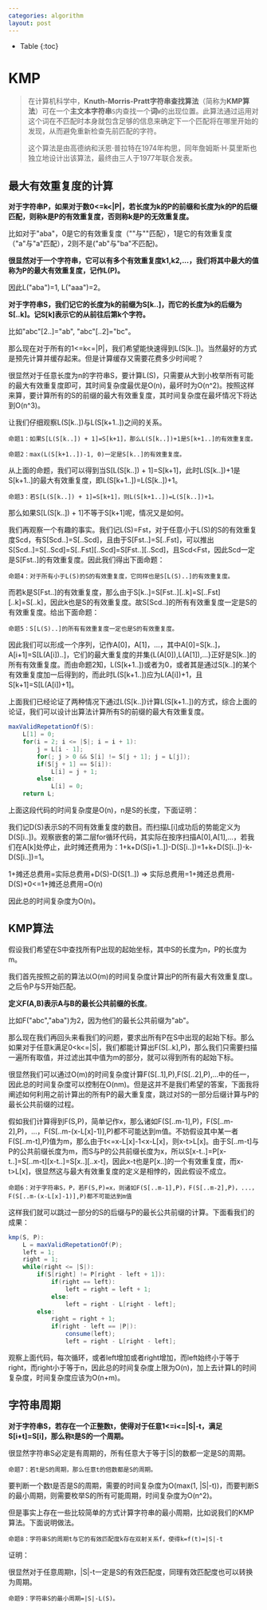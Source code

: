 ```yaml
---
categories: algorithm
layout: post
---
```


- Table
{:toc}
# KMP

> 在计算机科学中，**Knuth-Morris-Pratt字符串查找算法**（简称为**KMP算法**）可在一个**主文本字符串**`S`内查找一个**词**`W`的出现位置。此算法通过运用对这个词在不匹配时本身就包含足够的信息来确定下一个匹配将在哪里开始的发现，从而避免重新检查先前匹配的字符。
>
> 这个算法是由高德纳和沃恩·普拉特在1974年构思，同年詹姆斯·H·莫里斯也独立地设计出该算法，最终由三人于1977年联合发表。

## 最大有效重复度的计算

**对于字符串P，如果对于数0<=k<\|P\|，若长度为k的P的前缀和长度为k的P的后缀匹配，则称k是P的有效重复度，否则称k是P的无效重复度。**

比如对于"aba"，0是它的有效重复度（""与""匹配），1是它的有效重复度（"a"与"a"匹配），2则不是("ab"与"ba"不匹配)。

**很显然对于一个字符串，它可以有多个有效重复度k1,k2,...，我们将其中最大的值称为P的最大有效重复度，记作L(P)。**

因此L("aba")=1, L("aaa")=2。

**对于字符串S，我们记它的长度为k的前缀为S[k..]，而它的长度为k的后缀为S[..k]。记S[k]表示它的从前往后第k个字符。**

比如"abc"[2..]="ab", "abc"[..2]="bc"。

那么现在对于所有的1<=k<=\|P\|，我们希望能快速得到L(S[k..])。当然最好的方式是预先计算并缓存起来。但是计算缓存又需要花费多少时间呢？

很显然对于任意长度为n的字符串S，要计算L(S)，只需要从大到小枚举所有可能的最大有效重复度即可，其时间复杂度最优是O(n)，最坏时为O(n^2)。按照这样来算，要计算所有的S的前缀的最大有效重复度，其时间复杂度在最坏情况下将达到O(n^3)。

让我们仔细观察L(S[k..])与L(S[k+1..])之间的关系。

```
命题1：如果S[L(S[k..]) + 1]=S[k+1]，那么L(S[k..])+1是S[k+1..]的有效重复度。
```

```
命题2：max(L(S[k+1..])-1, 0)一定是S[k..]的有效重复度。
```

从上面的命题，我们可以得到当S[L(S[k..]) + 1]=S[k+1]，此时L(S[k..])+1是S[k+1..]的最大有效重复度，即L(S[k+1..])=L(S[k..])+1。

```
命题3：若S[L(S[k..]) + 1]=S[k+1]，则L(S[k+1..])=L(S[k..])+1。
```

那么如果S[L(S[k..]) + 1]不等于S[k+1]呢，情况又是如何。

我们再观察一个有趣的事实。我们记L(S)=Fst，对于任意小于L(S)的S的有效重复度Scd，有S[Scd..]=S[..Scd]，且由于S[Fst..]=S[..Fst]，可以推出S[Scd..]=S[..Scd]=S\[..Fst\]\[..Scd\]=S\[Fst..]\[..Scd]，且Scd<Fst，因此Scd一定是S[Fst..]的有效重复度。因此我们得出下面命题：

```
命题4：对于所有小于L(S)的S的有效重复度，它同样也是S[L(S)..]的有效重复度。
```

而若k是S[Fst..]的有效重复度，那么由于S[k..]=S\[Fst..\]\[..k]=S\[..Fst\]\[..k\]=S[..k]，因此k也是S的有效重复度。故S[Scd..]的所有有效重复度一定是S的有效重复度。给出下面命题：

```
命题5：S[L(S)..]的所有有效重复度一定也是S的有效重复度。
```

因此我们可以形成一个序列，记作A[0]，A[1]，...，其中A[0]=S[k..]，A[i+1]=S[L(A[i])..]，它们的最大重复度的并集{L(A[0]),L(A[1]),...}正好是S[k..]的所有有效重复度。而由命题2知，L(S[k+1..])或者为0，或者其是通过S[k..]的某个有效重复度加一后得到的，而此时L(S[k+1..])应为L(A[i])+1，且S[k+1]=S[L(A[i])+1]。

上面我们已经论证了两种情况下通过L(S[k..])计算L(S[k+1..])的方式，综合上面的论证，我们可以设计出算法计算所有S的前缀的最大有效重复度。

```java
maxValidRepetationOf(S):
	L[1] = 0;
	for(i = 2; i <= |S|; i = i + 1):
        j = L[i - 1];
		for(; j > 0 && S[i] != S[j + 1]; j = L[j]);
		if(S[j + 1] == S[i]):
			L[i] = j + 1;
		else:
			L[i] = 0;
	return L;
```

上面这段代码的时间复杂度是O(n)，n是S的长度，下面证明：

我们记D(S)表示S的不同有效重复度的数目。而扫描L[i]成功后的势能定义为D(S[i..])。观察嵌套的第二层for循环代码，其实际在按序扫描A[0],A[1],...，若我们在A[k]处停止，此时摊还费用为：1+k+D(S[i+1..])-D(S[i..])=1+k+D(S[i..])-k-D(S[i..])=1。

1+摊还总费用=实际总费用+D(S)-D(S[1..])
=>
实际总费用=1+摊还总费用-D(S)+0<=1+摊还总费用=O(n)

因此总的时间复杂度为O(n)。

## KMP算法

假设我们希望在S中查找所有P出现的起始坐标，其中S的长度为n，P的长度为m。

我们首先按照之前的算法以O(m)的时间复杂度计算出P的所有最大有效重复度L。之后令P与S开始匹配。

**定义F(A,B)表示A与B的最长公共前缀的长度**。

比如F("abc","aba")为2，因为他们的最长公共前缀为"ab"。

那么现在我们再回头来看我们的问题，要求出所有P在S中出现的起始下标。那么如果对于任意k满足0<k<=\|S\|，我们都能计算出F(S[..k],P)，那么我们只需要扫描一遍所有取值，并过滤出其中值为m的部分，就可以得到所有的起始下标。

很显然我们可以通过O(m)的时间复杂度计算F(S[..1],P),F(S[..2],P),...中的任一，因此总的时间复杂度可以控制在O(nm)。但是这并不是我们希望的答案，下面我将阐述如何利用之前计算出的所有P的最大重复度，跳过对S的一部分后缀计算与P的最长公共前缀的过程。

假如我们计算得到F(S,P)，简单记作x，那么诸如F(S[..m-1],P)，F(S[..m-2],P)，...，F(S[..m-(x-L[x]-1)],P)都不可能达到m值。不妨假设其中某一者F(S[..m-t],P)值为m，那么由于t<=x-L[x]-1<x-L[x]，则x-t>L[x]。由于S[..m-t]与P的公共前缀长度为m，而S与P的公共前缀长度为x，所以S[x-t..]=P[x-t..]=S\[..m-t\][x-t..]=S\[x..\][..x-t]，因此x-t也是P[x..]的一个有效重复度，而x-t>L[x]，很显然这与最大有效重复度的定义是相悖的，因此假设不成立。

```
命题6：对于字符串S，P，若F(S,P)=x，则诸如F(S[..m-1],P)，F(S[..m-2],P)，...，F(S[..m-(x-L[x]-1)],P)都不可能达到m值
```

这样我们就可以跳过一部分的S的后缀与P的最长公共前缀的计算。下面看我们的成果：

```java
kmp(S, P):
	L = maxValidRepetationOf(P);
	left = 1;
	right = 1;
	while(right <= |S|):
		if(S[right] != P[right - left + 1]):
			if(right == left):
				left = right = left + 1;
			else:
				left = right - L[right - left];
		else:
			right = right + 1;
			if(right - left == |P|):
                consume(left);
				left = right - L[right - left];
```

观察上面代码，每次循环，或者left增加或者right增加，而left始终小于等于right，而right小于等于n，因此总的时间复杂度上限为O(n)，加上去计算L的时间复杂度，时间复杂度应该为O(n+m)。

## 字符串周期

**对于字符串S，若存在一个正整数t，使得对于任意1<=i<=\|S\|-t，满足S[i+t]=S[i]，那么称t是S的一个周期。**

很显然字符串S必定是有周期的，所有任意大于等于\|S\|的数都一定是S的周期。

```
命题7：若t是S的周期，那么任意t的倍数都是S的周期。
```

要判断一个数t是否是S的周期，需要的时间复杂度为O(max(1, \|S\|-t))，而要判断S的最小周期，则需要枚举S的所有可能周期，时间复杂度为O(n^2)。

但是事实上存在一些比较简单的方式计算字符串的最小周期，比如说我们的KMP算法。下面说明做法。

```
命题8：字符串S的周期t与它的有效匹配度k存在双射关系f，使得k=f(t)=|S|-t
```

证明：

很显然对于任意周期t，\|S\|-t一定是S的有效匹配度，同理有效匹配度也可以转换为周期。

```
命题9：字符串S的最小周期=|S|-L(S)。
```



